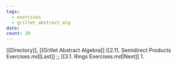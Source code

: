```yaml
---
tags:
  - exercises
  - grillet_abstract_alg
date:
count: 20
---
```

[[Directory]], [[Grillet Abstract Algebra]]
[[2.11. Semidirect Products Exercises.md|Last]] ;; [[3.1. Rings Exercises.md|Next]]
1. 